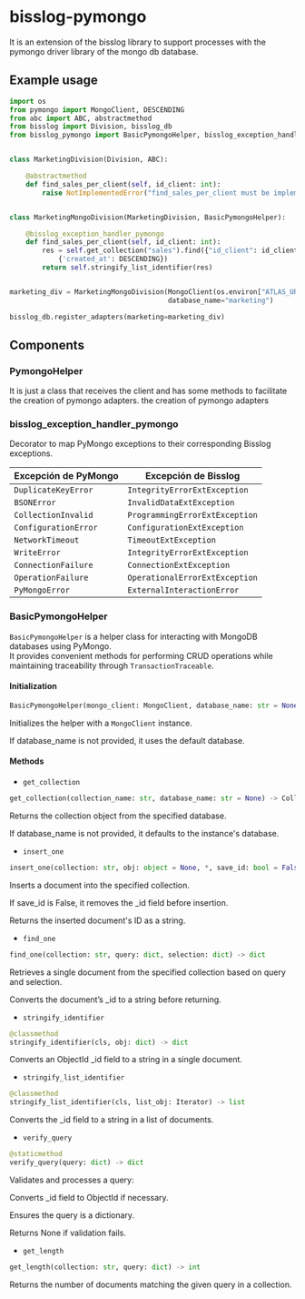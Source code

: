 # bisslog-pymongo
 It is an extension of the bisslog library to support processes with the pymongo driver library of the mongo db database.


## Example usage

~~~python
import os
from pymongo import MongoClient, DESCENDING
from abc import ABC, abstractmethod
from bisslog import Division, bisslog_db
from bisslog_pymongo import BasicPymongoHelper, bisslog_exception_handler_pymongo


class MarketingDivision(Division, ABC):

    @abstractmethod
    def find_sales_per_client(self, id_client: int):
        raise NotImplementedError("find_sales_per_client must be implemented")


class MarketingMongoDivision(MarketingDivision, BasicPymongoHelper):

    @bisslog_exception_handler_pymongo
    def find_sales_per_client(self, id_client: int):
        res = self.get_collection("sales").find({"id_client": id_client}).sort(
            {'created_at': DESCENDING})
        return self.stringify_list_identifier(res)


marketing_div = MarketingMongoDivision(MongoClient(os.environ["ATLAS_URI"]),
                                       database_name="marketing")

bisslog_db.register_adapters(marketing=marketing_div)
~~~


## Components

### PymongoHelper

It is just a class that receives the client and has some methods to facilitate the creation of pymongo adapters. the creation of pymongo adapters


### bisslog_exception_handler_pymongo

Decorator to map PyMongo exceptions to their corresponding Bisslog exceptions.


| **Excepción de PyMongo**   | **Excepción de Bisslog**               |
|----------------------------|----------------------------------------|
| `DuplicateKeyError`        | `IntegrityErrorExtException`          |
| `BSONError`               | `InvalidDataExtException`              |
| `CollectionInvalid`       | `ProgrammingErrorExtException`        |
| `ConfigurationError`      | `ConfigurationExtException`           |
| `NetworkTimeout`          | `TimeoutExtException`                 |
| `WriteError`              | `IntegrityErrorExtException`          |
| `ConnectionFailure`       | `ConnectionExtException`              |
| `OperationFailure`        | `OperationalErrorExtException`        |
| `PyMongoError`            | `ExternalInteractionError`            |

### BasicPymongoHelper

`BasicPymongoHelper` is a helper class for interacting with MongoDB databases using PyMongo.  
It provides convenient methods for performing CRUD operations while maintaining traceability through `TransactionTraceable`.



#### **Initialization**
~~~python
BasicPymongoHelper(mongo_client: MongoClient, database_name: str = None)
~~~

Initializes the helper with a `MongoClient` instance.

If database_name is not provided, it uses the default database.

#### **Methods**

- `get_collection`
~~~python
get_collection(collection_name: str, database_name: str = None) -> Collection
~~~
Returns the collection object from the specified database.

If database_name is not provided, it defaults to the instance's database.

- `insert_one`

~~~python
insert_one(collection: str, obj: object = None, *, save_id: bool = False, **kwargs) -> str
~~~

Inserts a document into the specified collection.

If save_id is False, it removes the _id field before insertion.

Returns the inserted document's ID as a string.


- `find_one`

~~~python
find_one(collection: str, query: dict, selection: dict) -> dict
~~~

Retrieves a single document from the specified collection based on query and selection.

Converts the document’s _id to a string before returning.

- `stringify_identifier`

~~~python
@classmethod
stringify_identifier(cls, obj: dict) -> dict
~~~

Converts an ObjectId _id field to a string in a single document.

- `stringify_list_identifier`

~~~python
@classmethod
stringify_list_identifier(cls, list_obj: Iterator) -> list
~~~

Converts the _id field to a string in a list of documents.

- `verify_query`

~~~python
@staticmethod
verify_query(query: dict) -> dict
~~~

Validates and processes a query:

Converts _id field to ObjectId if necessary.

Ensures the query is a dictionary.

Returns None if validation fails.

- `get_length`

~~~python
get_length(collection: str, query: dict) -> int
~~~
   
Returns the number of documents matching the given query in a collection.

